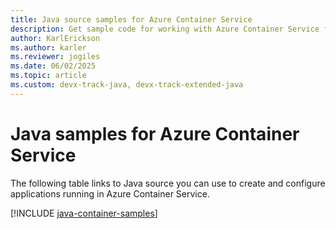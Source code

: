 ```yaml
---
title: Java source samples for Azure Container Service
description: Get sample code for working with Azure Container Service from your Java apps.
author: KarlErickson
ms.author: karler
ms.reviewer: jogiles
ms.date: 06/02/2025
ms.topic: article
ms.custom: devx-track-java, devx-track-extended-java
---
```


# Java samples for Azure Container Service

The following table links to Java source you can use to create and configure applications running in Azure Container Service.

[!INCLUDE [java-container-samples](includes/java-container-samples.md)]

